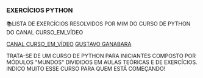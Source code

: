 ### EXERCÍCIOS PYTHON
📚LISTA DE EXERCÍCIOS RESOLVIDOS POR MIM DO CURSO DE PYTHON DO CANAL CURSO_EM_VÍDEO

[CANAL CURSO_EM_VÍDEO](https://www.youtube.com/@CursoemVideo)
[GUSTAVO GANABARA](https://github.com/gustavoguanabara)

TRATA-SE DE UM CURSO DE PYTHON PARA INICIANTES COMPOSTO POR MÓDULOS "MUNDOS" DIVIDIDOS EM AULAS TEÓRICAS E DE EXERCÍCIOS.
INDICO MUITO ESSE CURSO PARA QUEM ESTÁ COMEÇANDO!

